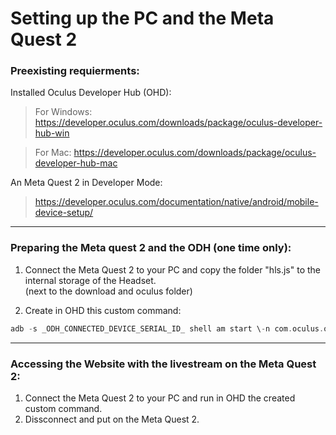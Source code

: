 # Setting up the PC and the Meta Quest 2

### Preexisting requierments:

Installed Oculus Developer Hub (OHD):
>For Windows: https://developer.oculus.com/downloads/package/oculus-developer-hub-win

>For Mac: https://developer.oculus.com/downloads/package/oculus-developer-hub-mac

An Meta Quest 2 in Developer Mode: 
>https://developer.oculus.com/documentation/native/android/mobile-device-setup/

***
### Preparing the Meta quest 2 and the ODH (one time only):
1.	Connect the Meta Quest 2 to your PC and copy the folder "hls.js" to the internal storage of the Headset.  
(next to the download and oculus folder)

2.	Create in OHD this custom command: 
```adb 
adb -s _ODH_CONNECTED_DEVICE_SERIAL_ID_ shell am start \-n com.oculus.os.vrbrowserlauncher/.MainActivity \-a android.intent.action.VIEW -d 'file:///storage/emulated/0/hls.js/index.html' 
```

***
### Accessing the Website with the livestream on the Meta Quest 2:
1.	Connect the Meta Quest 2 to your PC and run in OHD the created custom command.
2.	Dissconnect and put on the Meta Quest 2.
